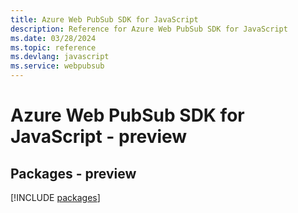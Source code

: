 ```yaml
---
title: Azure Web PubSub SDK for JavaScript
description: Reference for Azure Web PubSub SDK for JavaScript
ms.date: 03/28/2024
ms.topic: reference
ms.devlang: javascript
ms.service: webpubsub
---
```

# Azure Web PubSub SDK for JavaScript - preview
## Packages - preview
[!INCLUDE [packages](web-pubsub-index.md)]